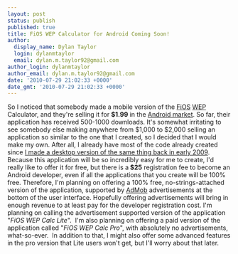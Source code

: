 ```yaml
---
layout: post
status: publish
published: true
title: FiOS WEP Calculator for Android Coming Soon!
author:
  display_name: Dylan Taylor
  login: dylanmtaylor
  email: dylan.m.taylor92@gmail.com
author_login: dylanmtaylor
author_email: dylan.m.taylor92@gmail.com
date: '2010-07-29 21:02:33 +0000'
date_gmt: '2010-07-29 21:02:33 +0000'
---
```

<p>So I noticed that somebody made a mobile version of the <a class="zem_slink" title="Verizon FiOS" rel="wikipedia" href="http://en.wikipedia.org/wiki/Verizon_FiOS">FiOS</a> <a class="zem_slink" title="Wired Equivalent Privacy" rel="wikipedia" href="http://en.wikipedia.org/wiki/Wired_Equivalent_Privacy">WEP</a> Calculator, and they're selling it for <strong>$1.99</strong> in the <a class="zem_slink" title="Android Market" rel="homepage" href="http://www.android.com/market/">Android market</a>. So far, their application has received 500-1000 downloads. It's somewhat irritating to see somebody else making anywhere from $1,000 to $2,000 selling an application so similar to the one that I created, so I decided that I would make my own. After all, I already have most of the code already created since <a title="FiOS WEP Calculator" href="/pages/blog/2010/07/29/fios-wep-calculator/">I made a desktop version of the same thing back in early 2009</a>. Because this application will be so incredibly easy for me to create, I'd really like to offer it for free, but there is a<strong> $25</strong> registration fee to become an Android developer, even if all the applications that you create will be 100% free. Therefore, I'm planning on offering a 100% free, no-strings-attached version of the application, supported by <a class="zem_slink" title="AdMob" rel="homepage" href="http://admob.com">AdMob</a> advertisements at the bottom of the user interface. Hopefully offering advertisements will bring in enough revenue to at least pay for the developer registration cost. I'm planning on calling the advertisement supported version of the application "<em>FiOS WEP Calc Lite</em>".  I'm also planning on offering a paid version of the application called "<em>FiOS WEP Calc Pro</em>", with absolutely no advertisements, what-so-ever.  In addition to that, I might also offer some advanced features in the pro version that Lite users won't get, but I'll worry about that later.</p>
